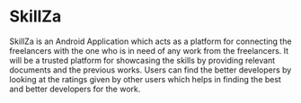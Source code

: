 # SkillZa
SkillZa is an Android Application which acts as a platform for connecting the freelancers with the one who is in need of any work from the freelancers. It will be a trusted platform for showcasing the skills by providing relevant documents and the previous works. Users can find the better developers by looking at the ratings given by other users which helps in finding the best and better developers for the work.
